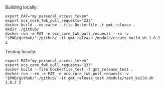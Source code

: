 Building locally:

    export PAT="my_personal_access_token"
    export ocs_core_fwk_pull_requests="233"
    docker build --no-cache --file Dockerfile -t gmt_release . 
    mkdir ./github/
    docker run -e PAT -e ocs_core_fwk_pull_requests --rm -v "$PWD/github/":/github/ -it gmt_release /module/create_build.sh 1.8.2 2
    
Testing locally:
    
    export PAT="my_personal_access_token"
    export ocs_core_fwk_pull_requests="233"
    docker build --file Dockerfile_test -t gmt_release_test . 
    docker run --rm -e PAT -e ocs_core_fwk_pull_requests -v "$PWD/github/":/github/ -it gmt_release_test /module/test_build.sh 1.8.2 2
